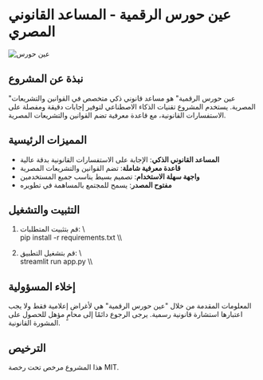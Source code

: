 ﻿# عين حورس الرقمية - المساعد القانوني المصري

![عين حورس](https://img.icons8.com/color/96/000000/eye-of-horus.png)

## نبذة عن المشروع

"عين حورس الرقمية" هو مساعد قانوني ذكي متخصص في القوانين والتشريعات المصرية. يستخدم المشروع تقنيات الذكاء الاصطناعي لتوفير إجابات دقيقة ومفصلة على الاستفسارات القانونية، مع قاعدة معرفية تضم القوانين والتشريعات المصرية.

## المميزات الرئيسية

- **المساعد القانوني الذكي**: الإجابة على الاستفسارات القانونية بدقة عالية
- **قاعدة معرفية شاملة**: تضم القوانين والتشريعات المصرية
- **واجهة سهلة الاستخدام**: تصميم بسيط يناسب جميع المستخدمين
- **مفتوح المصدر**: يسمح للمجتمع بالمساهمة في تطويره

## التثبيت والتشغيل

1. قم بتثبيت المتطلبات:
   \\\
   pip install -r requirements.txt
   \\\

2. قم بتشغيل التطبيق:
   \\\
   streamlit run app.py
   \\\

## إخلاء المسؤولية

المعلومات المقدمة من خلال "عين حورس الرقمية" هي لأغراض إعلامية فقط ولا يجب اعتبارها استشارة قانونية رسمية. يرجى الرجوع دائمًا إلى محامٍ مؤهل للحصول على المشورة القانونية.

## الترخيص

هذا المشروع مرخص تحت رخصة MIT.
